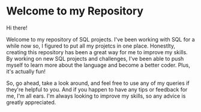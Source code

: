 # Welcome to my Repository
Hi there!

Welcome to my repository of SQL projects. I've been working with SQL for a while now so, I figured to put all my projetcs in one place. Honestlty, creating this repository has been a great way for me to improve my skills. By working on new SQL projects and challenges, I've been able to push myself to learn more about the language and become a better coder. Plus, it's actually fun!

So, go ahead, take a look around, and feel free to use any of my queries if they're helpful to you. And if you happen to have any tips or feedback for me, I'm all ears. I'm always looking to improve my skills, so any advice is greatly appreciated.
